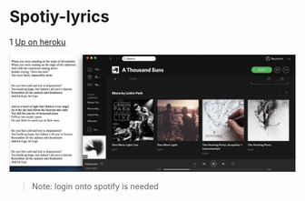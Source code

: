 # Spotiy-lyrics
1
[Up on heroku](https:/shrouded-escarpment-08729.herokuapp.com/login)

![demo](demo.png)
> Note: login onto spotify is needed

